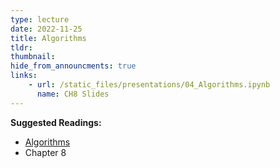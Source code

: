```yaml
---
type: lecture
date: 2022-11-25
title: Algorithms
tldr: 
thumbnail: 
hide_from_announcments: true
links: 
    - url: /static_files/presentations/04_Algorithms.ipynb
      name: CH8 Slides 
---
```

**Suggested Readings:**
- [Algorithms](https://github.com/phonchi/nsysu-math105A/blob/master/static_files/presentations/04_Algorithms.ipynb)
- Chapter 8

